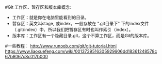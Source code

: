#Git 工作区、暂存区和版本库概念:
  * 工作区：就是你在电脑里能看到的目录。
  * 暂存区：英文叫stage, 或index。一般存放在 ".git目录下" 下的index文件（.git/index）中，所以我们把暂存区有时也叫作索引（index）。
  * 版本库：工作区有一个隐藏目录.git，这个不算工作区，而是Git的版本库。

#一些教程：
http://www.runoob.com/git/git-tutorial.html
https://www.liaoxuefeng.com/wiki/0013739516305929606dd18361248578c67b8067c8c017b000
